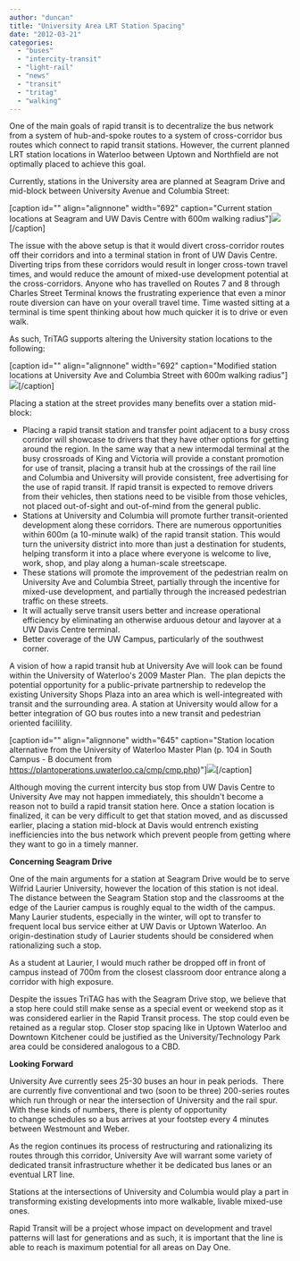 ```yaml
---
author: "duncan"
title: "University Area LRT Station Spacing"
date: "2012-03-21"
categories: 
  - "buses"
  - "intercity-transit"
  - "light-rail"
  - "news"
  - "transit"
  - "tritag"
  - "walking"
---
```


One of the main goals of rapid transit is to decentralize the bus network from a system of hub-and-spoke routes to a system of cross-corridor bus routes which connect to rapid transit stations. However, the current planned LRT station locations in Waterloo between Uptown and Northfield are not optimally placed to achieve this goal.

Currently, stations in the University area are planned at Seagram Drive and mid-block between University Avenue and Columbia Street:

\[caption id="" align="alignnone" width="692" caption="Current station locations at Seagram and UW Davis Centre with 600m walking radius"\]![](https://lh5.googleusercontent.com/8PE0ArLwPwjyhrMnMzfT4a0oVthl4AahqTijERaQ9arLxgLU85P8rotb7cRoltVrcrSDaMzw7t7X84niQR6cgAqXFnCq3CQLX2j3zJye7Fxv4YN6Dtg)\[/caption\]

The issue with the above setup is that it would divert cross-corridor routes off their corridors and into a terminal station in front of UW Davis Centre. Diverting trips from these corridors would result in longer cross-town travel times, and would reduce the amount of mixed-use development potential at the cross-corridors. Anyone who has travelled on Routes 7 and 8 through Charles Street Terminal knows the frustrating experience that even a minor route diversion can have on your overall travel time. Time wasted sitting at a terminal is time spent thinking about how much quicker it is to drive or even walk.

As such, TriTAG supports altering the University station locations to the following:

\[caption id="" align="alignnone" width="692" caption="Modified station locations at University Ave and Columbia Street with 600m walking radius"\]![](https://lh6.googleusercontent.com/V_aPyPxsnaGj5M9A3rIApo9bhV1TTb1j0JOBXC6tQvMXbQKunAofJM1VV340duXDj69UltuwJEc8omKLOAU0wf635Yfc_x0DeFJJGetIIuh1wjbdaK0)\[/caption\]

Placing a station at the street provides many benefits over a station mid-block:<!--more-->

- Placing a rapid transit station and transfer point adjacent to a busy cross corridor will showcase to drivers that they have other options for getting around the region. In the same way that a new intermodal terminal at the busy crossroads of King and Victoria will provide a constant promotion for use of transit, placing a transit hub at the crossings of the rail line and Columbia and University will provide consistent, free advertising for the use of rapid transit. If rapid transit is expected to remove drivers from their vehicles, then stations need to be visible from those vehicles, not placed out-of-sight and out-of-mind from the general public.
- Stations at University and Columbia will promote further transit-oriented development along these corridors. There are numerous opportunities within 600m (a 10-minute walk) of the rapid transit station. This would turn the university district into more than just a destination for students, helping transform it into a place where everyone is welcome to live, work, shop, and play along a human-scale streetscape.
- These stations will promote the improvement of the pedestrian realm on University Ave and Columbia Street, partially through the incentive for mixed-use development, and partially through the increased pedestrian traffic on these streets.
- It will actually serve transit users better and increase operational efficiency by eliminating an otherwise arduous detour and layover at a UW Davis Centre terminal.
- Better coverage of the UW Campus, particularly of the southwest corner.

A vision of how a rapid transit hub at University Ave will look can be found within the University of Waterloo's 2009 Master Plan.  The plan depicts the potential opportunity for a public-private partnership to redevelop the existing University Shops Plaza into an area which is well-integreated with transit and the surrounding area. A station at University would allow for a better integration of GO bus routes into a new transit and pedestrian oriented facilility.

\[caption id="" align="alignnone" width="645" caption="Station location alternative from the University of Waterloo Master Plan (p. 104 in South Campus - B document from https://plantoperations.uwaterloo.ca/cmp/cmp.php)"\][![](https://lh5.googleusercontent.com/yI4qzQxMwonmLULy2vDWLxZgS75X5ET3sR9dX5hHLknzJlOyL3CmXwgZ1_WV95zGQGJqTn_WdeQo5ymn-alcEf8NmqC2dBMtcZnL-kJRVQ1oH0_ZJFg)](https://plantoperations.uwaterloo.ca/cmp/cmp.php)\[/caption\]

Although moving the current intercity bus stop from UW Davis Centre to University Ave may not happen immediately, this shouldn't become a reason not to build a rapid transit station here. Once a station location is finalized, it can be very difficult to get that station moved, and as discussed earlier, placing a station mid-block at Davis would entrench existing inefficiencies into the bus network which prevent people from getting where they want to go in a timely manner.

**Concerning Seagram Drive**

One of the main arguments for a station at Seagram Drive would be to serve Wilfrid Laurier University, however the location of this station is not ideal. The distance between the Seagram Station stop and the classrooms at the edge of the Laurier campus is roughly equal to the width of the campus. Many Laurier students, especially in the winter, will opt to transfer to frequent local bus service either at UW Davis or Uptown Waterloo. An origin-destination study of Laurier students should be considered when rationalizing such a stop.

As a student at Laurier, I would much rather be dropped off in front of campus instead of 700m from the closest classroom door entrance along a corridor with high exposure.

Despite the issues TriTAG has with the Seagram Drive stop, we believe that a stop here could still make sense as a special event or weekend stop as it was considered earlier in the Rapid Transit process. The stop could even be retained as a regular stop. Closer stop spacing like in Uptown Waterloo and Downtown Kitchener could be justified as the University/Technology Park area could be considered analogous to a CBD.

**Looking Forward**

University Ave currently sees 25-30 buses an hour in peak periods.  There are currently five conventional and two (soon to be three) 200-series routes which run through or near the intersection of University and the rail spur. With these kinds of numbers, there is plenty of opportunity to change schedules so a bus arrives at your footstep every 4 minutes between Westmount and Weber.

As the region continues its process of restructuring and rationalizing its routes through this corridor, University Ave will warrant some variety of dedicated transit infrastructure whether it be dedicated bus lanes or an eventual LRT line.

Stations at the intersections of University and Columbia would play a part in transforming existing developments into more walkable, livable mixed-use ones.

Rapid Transit will be a project whose impact on development and travel patterns will last for generations and as such, it is important that the line is able to reach is maximum potential for all areas on Day One.
